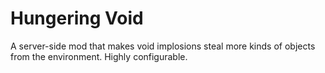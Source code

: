 # Hungering Void

A server-side mod that makes void implosions steal more kinds of objects from the environment. Highly configurable.